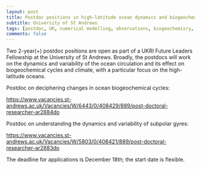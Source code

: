 ```yaml
---
layout: post
title: Postdoc positions in high-latitude ocean dynamics and biogeochemistry (St Andrews, UK)
subtitle: University of St Andrews
tags: [postdoc, UK, numerical modelling, observations, biogeochemisry, gyres]
comments: false
---
```

Two 2-year(+) postdoc positions are open as part of a UKRI Future Leaders Fellowship at the University of St Andrews. Broadly, the postdocs will work on the dynamics and variability of the ocean circulation and its effect on biogeochemical cycles and climate, with a particular focus on the high-latitude oceans.

Postdoc on deciphering changes in ocean biogeochemical cycles:

https://www.vacancies.st-andrews.ac.uk/Vacancies/W/6443/0/408429/889/post-doctoral-researcher-ar2884do

Postdoc on understanding the dynamics and variability of subpolar gyres:

https://www.vacancies.st-andrews.ac.uk/Vacancies/W/5803/0/408421/889/post-doctoral-researcher-ar2883do

The deadline for applications is December 18th; the start date is flexible.

